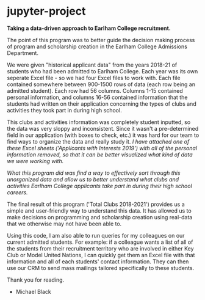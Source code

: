 # jupyter-project

**Taking a data-driven approach to Earlham College recruitment.**

The point of this program was to better guide the decision making process of program and scholarship creation in the Earlham College Admissions Department.

We were given "historical applicant data" from the years 2018-21 of students who had been admitted to Earlham College.  Each year was its own seperate Excel file - so we had four Excel files to work with.  Each file contained somewhere between 900-1500 rows of data (each row being an admitted student).  Each row had 56 columns.  Columns 1-15 contained personal information, and columns 16-56 contained information that the students had written on their application concerning the types of clubs and activities they took part in during high school.

This clubs and activities information was completely student inputted, so the data was very sloppy and inconsistent.  Since it wasn't a pre-determined field in our application (with boxes to check, etc.) it was hard for our team to find ways to organize the data and really study it.  *I have attached one of these Excel sheets ('Applicants with Interests 2019') with all of the personal information removed, so that it can be better visualized what kind of data we were working with.*

*What this program did was find a way to effectively sort through this unorganized data and allow us to better understand what clubs and activities Earlham College applicants take part in during their high school careers.*

The final result of this program ('Total Clubs 2018-2021') provides us a simple and user-friendly way to understand this data.  It has allowed us to make decisions on programming and scholarship creation using real-data that we otherwise may not have been able to.

Using this code, I am also able to run queries for my colleagues on our current admitted students.  For example: if a colleague wants a list of all of the students from their recruitment territory who are involved in either Key Club or Model United Nations, I can quickly get them an Excel file with that information and all of each students' contact information.  They can then use our CRM to send mass mailings tailored specifically to these students.

Thank you for reading.

- Michael Black

